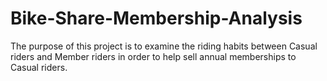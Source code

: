 # Bike-Share-Membership-Analysis
The purpose of this project is to examine the riding habits between Casual riders and Member riders in order to help sell annual memberships to Casual riders. 
